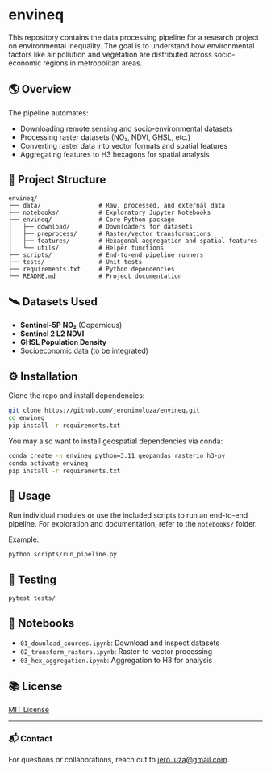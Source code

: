 # envineq

This repository contains the data processing pipeline for a research project on environmental inequality. The goal is to understand how environmental factors like air pollution and vegetation are distributed across socio-economic regions in metropolitan areas.

## 🌎 Overview

The pipeline automates:

- Downloading remote sensing and socio-environmental datasets
- Processing raster datasets (NO₂, NDVI, GHSL, etc.)
- Converting raster data into vector formats and spatial features
- Aggregating features to H3 hexagons for spatial analysis

## 📁 Project Structure

```
envineq/
├── data/                # Raw, processed, and external data
├── notebooks/           # Exploratory Jupyter Notebooks
├── envineq/             # Core Python package
│   ├── download/        # Downloaders for datasets
│   ├── preprocess/      # Raster/vector transformations
│   ├── features/        # Hexagonal aggregation and spatial features
│   └── utils/           # Helper functions
├── scripts/             # End-to-end pipeline runners
├── tests/               # Unit tests
├── requirements.txt     # Python dependencies
└── README.md            # Project documentation
````

## 🛰️ Datasets Used

- **Sentinel-5P NO₂** (Copernicus)
- **Sentinel 2 L2 NDVI**
- **GHSL Population Density**
- Socioeconomic data (to be integrated)

## ⚙️ Installation

Clone the repo and install dependencies:

```bash
git clone https://github.com/jeronimoluza/envineq.git
cd envineq
pip install -r requirements.txt
````

You may also want to install geospatial dependencies via conda:

```bash
conda create -n envineq python=3.11 geopandas rasterio h3-py
conda activate envineq
pip install -r requirements.txt
```

## 🚀 Usage

Run individual modules or use the included scripts to run an end-to-end pipeline. For exploration and documentation, refer to the `notebooks/` folder.

Example:

```bash
python scripts/run_pipeline.py
```

## 🧪 Testing

```bash
pytest tests/
```

## 📖 Notebooks

* `01_download_sources.ipynb`: Download and inspect datasets
* `02_transform_rasters.ipynb`: Raster-to-vector processing
* `03_hex_aggregation.ipynb`: Aggregation to H3 for analysis

## 📚 License

[MIT License](LICENSE)

---

### 📬 Contact

For questions or collaborations, reach out to [jero.luza@gmail.com](mailto:jero.luza@gmail.com).
